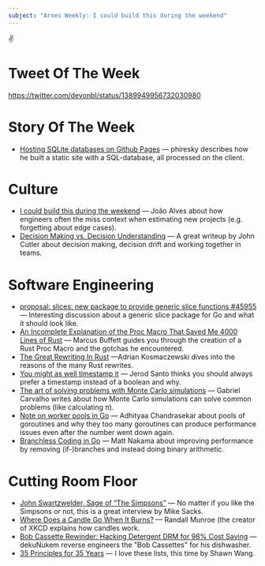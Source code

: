 ```yaml
---
subject: "Arnes Weekly: I could build this during the weekend"
---
```


✌️

# Tweet Of The Week
https://twitter.com/devonbl/status/1389949956732030980

# Story Of The Week
* [Hosting SQLite databases on Github Pages](https://phiresky.github.io/blog/2021/hosting-sqlite-databases-on-github-pages/) — phiresky describes how he built a static site with a SQL-database, all processed on the client.

# Culture
* [I could build this during the weekend](https://world.hey.com/joaoqalves/i-could-build-this-during-the-weekend-aa093c5e) — João Alves about how engineers often the miss context when estimating new projects (e.g. forgetting about edge cases).
* [Decision Making vs. Decision Understanding](https://cutlefish.substack.com/p/tbm-1752-decision-making-vs-decision) — A great writeup by John Cutler about decision making, decision drift and working together in teams.

# Software Engineering
* [proposal: slices: new package to provide generic slice functions #45955](https://github.com/golang/go/issues/45955) — Interesting discussion about a generic slice package for Go and what it should look like.
* [An Incomplete Explanation of the Proc Macro That Saved Me 4000 Lines of Rust](https://mbuffett.com/posts/incomplete-macro-walkthrough/) — Marcus Buffett guides you through the creation of a Rust Proc Macro and the gotchas he encountered. 
* [The Great Rewriting In Rust](https://deprogrammaticaipsum.com/the-great-rewriting-in-rust) —Adrian Kosmaczewski dives into the reasons of the many Rust rewrites.
* [You might as well timestamp it](https://changelog.com/posts/you-might-as-well-timestamp-it) — Jerod Santo thinks you should always prefer a timestamp instead of a boolean and why.
* [The art of solving problems with Monte Carlo simulations](https://ggcarvalho.dev/posts/montecarlo) — Gabriel Carvalho writes about how Monte Carlo simulations can solve common problems (like calculating π).
* [Note on worker pools in Go](https://adtac.in/2021/04/23/note-on-worker-pools-in-go.html) — Adhityaa Chandrasekar about pools of goroutines and why they too many goroutines can produce performance issues even after the number went down again.
* [Branchless Coding in Go](https://mattnakama.com/blog/go-branchless-coding) — Matt Nakama about improving performance by removing (if-)branches and instead doing binary arithmetic. 

# Cutting Room Floor
* [John Swartzwelder, Sage of “The Simpsons”](https://www.newyorker.com/culture/the-new-yorker-interview/john-swartzwelder-sage-of-the-simpsons) — No matter if you like the Simpsons or not, this is a great interview by Mike Sacks. 
* [Where Does a Candle Go When It Burns?](https://www.nytimes.com/2021/04/26/science/randall-munroe-candle-xkcd.html) — Randall Munroe (the creator of XKCD explains how candles work.
* [Bob Cassette Rewinder: Hacking Detergent DRM for 98% Cost Saving](https://github.com/dekuNukem/bob_cassette_rewinder) — dekuNukem reverse engineers the "Bob Cassettes" for his dishwasher.
* [35 Principles for 35 Years](https://www.swyx.io/35-principles) — I love these lists, this time by Shawn Wang.
